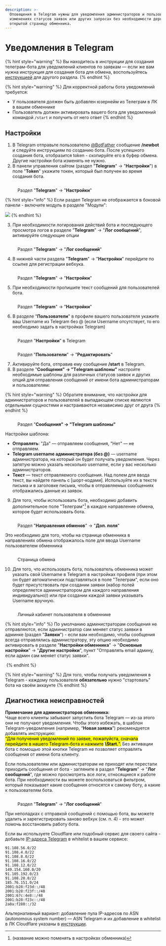 ```yaml
---
description: >-
  Оповещения в Telegram нужны для уведомления администраторов и пользователей об
  изменениях статусов заявок или других запросах без необходимости держать
  открытой страницу обменника.
---
```


# Уведомления в Telegram

{% hint style="warning" %}
Вы находитесь в инструкции для создания телеграм-бота для уведомлений клиентов по заявкам — если же вам нужна инструкция для создания бота для обмена, воспользуйтесь [инструкцией](https://premium.gitbook.io/main/osnovnye-nastroiki/telegram-bot-dlya-obmena) для другого раздела.
{% endhint %}

{% hint style="warning" %}
Для корректной работы бота уведомлений требуется:

* У пользователя должен быть добавлен юзернейм из Телеграм в ЛК в вашем обменнике
* Пользователь должен активировать вашего бота для уведомлений командой `/start` и получить от него ответ
{% endhint %}

## Настройки

1. В Telegram отправьте пользователю [@BotFather](https://t.me/BotFather) сообщение **/newbot** и следуйте инструкциям по созданию бота. После успешного создания бота, отобразится token - скопируйте его в буфер обмена. Другие настройки бота изменять не нужно.
2. В панели управления сайтом (раздел "**Telegram**" -> "**Настройки**") в поле "**Token**" укажите токен, который был получен во время создания бота.&#x20;

<figure><img src="../../.gitbook/assets/image (966).png" alt=""><figcaption><p>Раздел "<strong>Telegram</strong>" -> "<strong>Настройки</strong>"</p></figcaption></figure>

{% hint style="info" %}
Если раздел Telegram не отображается в боковой панели - включите модуль в разделе "Модули":

![](<../../.gitbook/assets/image (863).png>)
{% endhint %}

3. При необходимости логирования действий бота и последующего просмотра логов в разделе "**Telegram**" -> "**Лог сообщений**", активируйте следующие опции

<figure><img src="../../.gitbook/assets/image (886).png" alt=""><figcaption><p>Раздел "<strong>Telegram</strong>" -> "<strong>Лог сообщений</strong>"</p></figcaption></figure>

4. В нижней части раздела "**Telegram**" -> "**Настройки**" перейдите по ссылке для регистрации вебхука.

<figure><img src="../../.gitbook/assets/image (865).png" alt=""><figcaption><p>Раздел "<strong>Telegram</strong>" -> "<strong>Настройки</strong>"</p></figcaption></figure>

5. При необходимости пропишите текст сообщений для пользователей бота.

<figure><img src="../../.gitbook/assets/image (1234).png" alt=""><figcaption><p>Раздел "<strong>Telegram</strong>" -> "<strong>Настройки</strong>"</p></figcaption></figure>

6. В разделе "**Пользователи**" в профиле вашего пользователя укажите ваш Username из Telegram без @ (если Username отсутствует, то его необходимо задать в настройках Telegram)

<figure><img src="../../.gitbook/assets/image (1164).png" alt=""><figcaption><p>Раздел "<strong>Настройки</strong>" в Telegram</p></figcaption></figure>

<figure><img src="../../.gitbook/assets/image (1241).png" alt=""><figcaption><p>Раздел "<strong>Пользователи</strong>" -> "<strong>Редактировать</strong>"</p></figcaption></figure>

7. Активируйте бота, отправив ему сообщение **/start** в Telegram.
8. В разделе "**Сообщения" → "Тelegram шаблоны"** настройте необходимые шаблоны для различных статусов заявок и других опций для отправления сообщений от имени бота администраторам и пользователям:

{% hint style="warning" %}
Обратите внимание, что настройки для администраторов и пользователей в выпадающем списке являются отдельными сущностями и настраиваются независимо друг от друга
{% endhint %}

<figure><img src="../../.gitbook/assets/image (1093).png" alt=""><figcaption><p>Раздел "<strong>Сообщения" → "Тelegram шаблоны"</strong> </p></figcaption></figure>

Настройки шаблона:

* **Отправлять**: "Да" — отправляем сообщения, "Нет" — не отправляем.
* **Telegram username администратора (без @)** — username администратора, на который он будет получать уведомления. Через запятую можно указать несколько username, если у вас несколько администраторов.
* **Текст** — текст отправляемого сообщения. Над полем для ввода текст, вы найдете панель с \[шорт-кодами]. Используйте их в тексте письма и в заголовке письма, чтобы в отправляемых сообщениях отображались данные из заявок.

9. Для того, чтобы использовать бота, необходимо добавить дополнительное поле "Телеграм"[^1] в каждое направление обмена, которое будет использовать бота.

<figure><img src="../../.gitbook/assets/image (1242).png" alt=""><figcaption><p>Раздел "<strong>Направления обменов</strong>" -> "<strong>Доп. поля</strong>"</p></figcaption></figure>

Это необходимо для того, чтобы на странице обменника в направлениях обмена отображалось поле для ввода Username пользователем обменника

<figure><img src="../../.gitbook/assets/image (962).png" alt=""><figcaption><p>Страница обмена</p></figcaption></figure>

10. Для того, что использовать бота, пользователь обменника может указать свой Username в Telegram в настройках профиля (при этом он будет автоматически подставляться в поле "Телеграм", если оно будет присутствовать при создании заявки (набор полей определяется администратором для каждого направления индивидуально)) или при создании каждой заявки указывать Username вручную.

<figure><img src="../../.gitbook/assets/image (1039).png" alt=""><figcaption><p>Личный кабинет пользователя в обменнике</p></figcaption></figure>

{% hint style="info" %}
По умолчанию администраторам сообщения не отправляются, если администратор сам меняет статус заявки в админке (раздел "**Заявки**") - если вам необходимо, чтобы сообщения всегда отправлялись администратору, эту опцию необходимо активировать в разделе "**Настройки обменника**" -> "**Основные настройки**" -> "**Другие настройки**", пункт "Отправлять email админу, если админ сам меняет статус заявки".

<img src="../../.gitbook/assets/image (938).png" alt="" data-size="original">
{% endhint %}

{% hint style="warning" %}
Для того, чтобы получать уведомления в Telegram - каждому пользователя **обязательно** нужно "стартовать" бота на своём аккаунте
{% endhint %}

## Диагностика неисправностей

**Примечание для администраторов обменника:**\
Чаще всего клиенты забывают запустить бота Telegram — из-за этого они не получают уведомления. Чтобы этого избежать, в шаблон Telegram-уведомления (например, “**Новая заявка**”) рекомендуется добавлять инструкцию:\
<mark style="color:$warning;">“Для получения уведомлений по заявке, пожалуйста, сначала перейдите в нашего Telegram-бота и нажмите</mark> <mark style="color:$warning;"></mark><mark style="color:$warning;">**\Start.**</mark><mark style="color:$warning;">”.</mark> Без активации бота с помощью этой кнопки Telegram не позволяет отправлять сообщения от имени бота клиенту.

Если пользователям или администраторам не приходят или перестали приходить сообщения от бота - загляните в раздел "**Telegram**" -> "**Лог сообщений**", где можно просмотреть все логи, относящиеся к работе бота. При необходимости вы можете воспользоваться фильтром, который показывает какие сообщения относятся к самому боту, а какие к пользователям бота.

<figure><img src="../../.gitbook/assets/image (1158).png" alt=""><figcaption><p>Раздел "<strong>Telegram</strong>" -> "<strong>Лог сообщений</strong>"</p></figcaption></figure>

При неполадках с отправкой сообщений с помощью бота, вы можете удалить и зарегистрировать заново вебхук (см. п. 4) - это может помочь восстановить работу бота.

Если вы используете Cloudflare или подобный сервис для своего сайта - добавьте [IP-адреса Telegram](https://core.telegram.org/resources/cidr.txt) в whitelist в вашем сервисе:

```
91.108.56.0/22
91.108.4.0/22
91.108.8.0/22
91.108.16.0/22
91.108.12.0/22
149.154.160.0/20
91.105.192.0/23
91.108.20.0/22
185.76.151.0/24
2001:b28:f23d::/48
2001:b28:f23f::/48
2001:67c:4e8::/48
2001:b28:f23c::/48
2a0a:f280::/32
```

Альтернативный вариант: добавление пула IP-адресов по ASN (autonomous system number) — ASN Telegram и их добавление в whitelist в ЛК Cloudflare указаны в [инструкции](https://premium.gitbook.io/main/osnovnye-nastroiki/faq/dobavlenie-ip-adresov-v-whitelist-v-cloudflare).

[^1]: (название можно поменять в настройках обменника)
